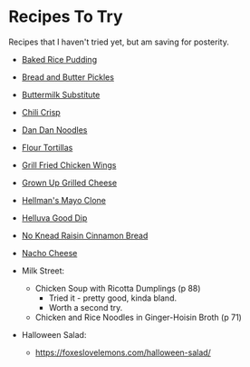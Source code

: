 # Recipes To Try

Recipes that I haven't tried yet, but am saving for posterity.

- [Baked Rice Pudding](baked_rice_pudding.md)
- [Bread and Butter Pickles](bb_pickles.md)
- [Buttermilk Substitute](buttermilk.md)
- [Chili Crisp](chili_crisp.md)
- [Dan Dan Noodles](dandan.md)
- [Flour Tortillas](flour_tortillas.md)
- [Grill Fried Chicken Wings](grill_fried_chicken_wings.md)
- [Grown Up Grilled Cheese](grown_up_grilled_cheese.md)
- [Hellman's Mayo Clone](hellmans.md)
- [Helluva Good Dip](helluva_good_dip.md)
- [No Knead Raisin Cinnamon Bread](raisin_cinnamon.md)
- [Nacho Cheese](nacho_cheese.md)

- Milk Street:
  - Chicken Soup with Ricotta Dumplings (p 88)
    - Tried it - pretty good, kinda bland.
    - Worth a second try.
  - Chicken and Rice Noodles in Ginger-Hoisin Broth (p 71)
- Halloween Salad:
  - <https://foxeslovelemons.com/halloween-salad/>

